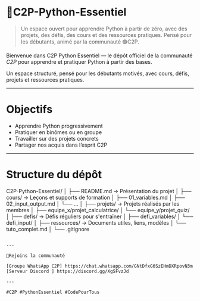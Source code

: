 # 📘C2P-Python-Essentiel
> Un espace ouvert pour apprendre Python à partir de zéro, avec des projets, des défis, des cours et des ressources pratiques. Pensé pour les débutants, animé par la communauté 🟢C2P.

Bienvenue dans C2P Python Essentiel — le dépôt officiel de la communauté *C2P* pour apprendre et pratiquer Python à partir des bases.

Un espace structuré, pensé pour les débutants motivés, avec cours, défis, projets et ressources pratiques.

---

# Objectifs

- Apprendre Python progressivement
- Pratiquer en binômes ou en groupe
- Travailler sur des projets concrets
- Partager nos acquis dans l’esprit C2P

---

# Structure du dépôt


C2P-Python-Essentiel/
│
├── README.md                → Présentation du projet
│
├── cours/                   → Leçons et supports de formation
│   ├── 01_variables.md
│   ├── 02_input_output.md
│   └── ...
│
├── projets/                 → Projets réalisés par les membres
│   ├── equipe_x/projet_calculatrice/
│   └── equipe_y/projet_quiz/
│
├── defis/                   → Défis réguliers pour s'entraîner
│   ├── defi_variables/
│   └── defi_input/
│
├── ressources/              → Documents utiles, liens, modèles
│   └── tuto_complet.md
│
└── .gitignore
```

---

💬Rejoins la communauté

[Groupe WhatsApp C2P] https://chat.whatsapp.com/GNtDfxG6SzEHmDXRpovN3m
[Serveur Discord ] https://discord.gg/XgSFvzJd

---

#C2P #PythonEssentiel #CodePourTous